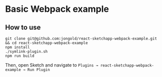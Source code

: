 # Basic Webpack example


## How to use
```
git clone git@github.com:jongold/react-sketchapp-webpack-example.git && cd react-sketchapp-webpack-example
npm install
./symlink-plugin.sh
npm run build
```

Then, open Sketch and navigate to `Plugins → react-sketchapp-webpack-example → Run Plugin`
